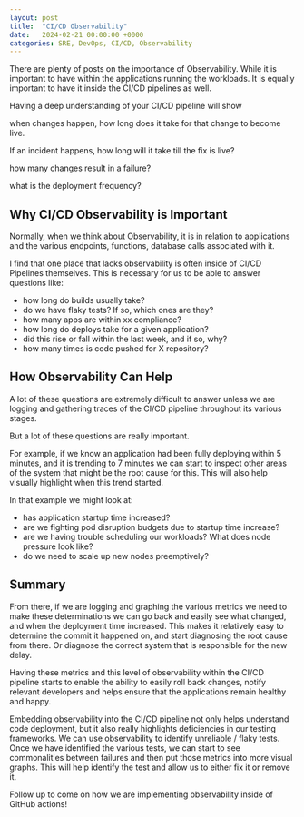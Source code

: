 ```yaml
---
layout: post
title:  "CI/CD Observability"
date:   2024-02-21 00:00:00 +0000
categories: SRE, DevOps, CI/CD, Observability
---
```


There are plenty of posts on the importance of Observability. While it is important to have within the applications running the workloads. It is equally important to have it inside the CI/CD pipelines as well.

Having a deep understanding of your CI/CD pipeline will show

when changes happen, how long does it take for that change to become live.

If an incident happens, how long will it take till the fix is live?

how many changes result in a failure?

what is the deployment frequency?

## Why CI/CD Observability is Important

Normally, when we think about Observability, it is in relation to applications and the various endpoints, functions, database calls associated with it.

I find that one place that lacks observability is often inside of CI/CD Pipelines themselves. This is necessary for us to be able to answer questions like:
- how long do builds usually take?
- do we have flaky tests? If so, which ones are they?
- how many apps are within xx compliance?
- how long do deploys take for a given application?
- did this rise or fall within the last week, and if so, why?
- how many times is code pushed for X repository?

## How Observability Can Help

A lot of these questions are extremely difficult to answer unless we are logging and gathering traces of the CI/CD pipeline throughout its various stages.

But a lot of these questions are really important.

For example, if we know an application had been fully deploying within 5 minutes, and it is trending to 7 minutes we can start to inspect other areas of the system that might be the root cause for this. This will also help visually highlight when this trend started.

In that example we might look at:
- has application startup time increased?
- are we fighting pod disruption budgets due to startup time increase?
- are we having trouble scheduling our workloads? What does node pressure look like?
- do we need to scale up new nodes preemptively?

## Summary

From there, if we are logging and graphing the various metrics we need to make these determinations we can go back and easily see what changed, and when the deployment time increased. This makes it relatively easy to determine the commit it happened on, and start diagnosing the root cause from there. Or diagnose the correct system that is responsible for the new delay.

Having these metrics and this level of observability within the CI/CD pipeline starts to enable the ability to easily roll back changes, notify relevant developers and helps ensure that the applications remain healthy and happy.

Embedding observability into the CI/CD pipeline not only helps understand code deployment, but it also really highlights deficiencies in our testing frameworks. We can use observability to identify unreliable / flaky tests. Once we have identified the various tests, we can start to see commonalities between failures and then put those metrics into more visual graphs. This will help identify the test and allow us to either fix it or remove it.

Follow up to come on how we are implementing observability inside of GitHub actions!


